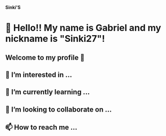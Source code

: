 **Sinki'S**

# 👋 Hello!! My name is Gabriel and my nickname is "Sinki27"!
## Welcome to my profile 🤟


## 👀 I’m interested in ...
## 🌱 I’m currently learning ...
## 💞️ I’m looking to collaborate on ...
## 📫 How to reach me ...



<!---
--->
